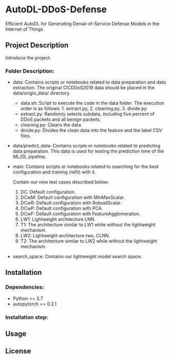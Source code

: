 # AutoDL-DDoS-Defense
Efficient AutoDL for Generating Denial-of-Service Defense Models in the Internet of Things

## Project Description
Introduce the project.

### Folder Description:
* data: Contains scripts or notebooks related to data preparation and data extraction. The original CICDDoS2019 data should be placed in the data/origin_data/ directory.
    * data.sh: Script to execute the code in the data folder. The execution order is as follows: 1. extract.py, 2. cleaning.py, 3. divide.py.
    * extract.py: Randomly selects subdata, including five percent of DDoS packets and all benign packets.
    * cleaning.py: Cleans the data.
    * divide.py: Divides the clean data into the feature and the label CSV files.
* data/predict_data: Contains scripts or notebooks related to predicting data preparation. This data is used for testing the prediction time of the ML/DL pipeline.
* main: Contains scripts or notebooks related to searching for the best configuration and training (refit) with it.
    
    Contain our nine test cases described below:
    1. DC: Default configuration.
    2. DCwM: Default configuration with MinMaxScalar.
    3. DCwR: Default configuration with RobustScalar.
    4. DCwP: Default configuration with PCA.
    5. DCwF: Default configuration with FeatureAgglomeration.
    6. LW1: Lightweight architecture LNN.
    7. T1: The architecture similar to LW1 while without the lightweight mechanism.
    8. LW2: Lightweight architecture two, CLNN.
    9. T2: The architecture similar to LW2 while without the lightweight mechanism.
* search_space: Contains our lightweight model search space.

## Installation
### Dependencies:
* Python >= 3.7
* autopytorch == 0.2.1

### Installation step:

## Usage

## License
